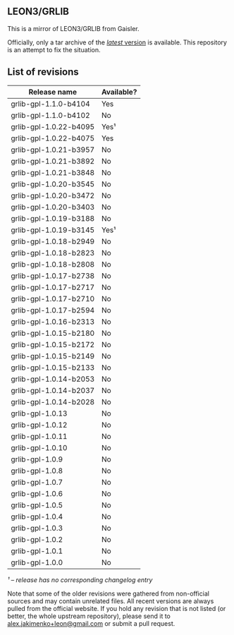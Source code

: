 ## LEON3/GRLIB

This is a mirror of LEON3/GRLIB from Gaisler.

Officially, only a tar archive of the
[*latest* version](http://www.gaisler.com/index.php/downloads/leongrlib)
is available. This repository is an attempt to fix the situation.


## List of revisions

|       Release name       | Available? |
|--------------------------|------------|
| grlib-gpl-1.1.0-b4104    |    Yes     |
| grlib-gpl-1.1.0-b4102    |    No      |
| grlib-gpl-1.0.22-b4095   |    Yes¹    |
| grlib-gpl-1.0.22-b4075   |    Yes     |
| grlib-gpl-1.0.21-b3957   |    No      |
| grlib-gpl-1.0.21-b3892   |    No      |
| grlib-gpl-1.0.21-b3848   |    No      |
| grlib-gpl-1.0.20-b3545   |    No      |
| grlib-gpl-1.0.20-b3472   |    No      |
| grlib-gpl-1.0.20-b3403   |    No      |
| grlib-gpl-1.0.19-b3188   |    No      |
| grlib-gpl-1.0.19-b3145   |    Yes¹    |
| grlib-gpl-1.0.18-b2949   |    No      |
| grlib-gpl-1.0.18-b2823   |    No      |
| grlib-gpl-1.0.18-b2808   |    No      |
| grlib-gpl-1.0.17-b2738   |    No      |
| grlib-gpl-1.0.17-b2717   |    No      |
| grlib-gpl-1.0.17-b2710   |    No      |
| grlib-gpl-1.0.17-b2594   |    No      |
| grlib-gpl-1.0.16-b2313   |    No      |
| grlib-gpl-1.0.15-b2180   |    No      |
| grlib-gpl-1.0.15-b2172   |    No      |
| grlib-gpl-1.0.15-b2149   |    No      |
| grlib-gpl-1.0.15-b2133   |    No      |
| grlib-gpl-1.0.14-b2053   |    No      |
| grlib-gpl-1.0.14-b2037   |    No      |
| grlib-gpl-1.0.14-b2028   |    No      |
| grlib-gpl-1.0.13         |    No      |
| grlib-gpl-1.0.12         |    No      |
| grlib-gpl-1.0.11         |    No      |
| grlib-gpl-1.0.10         |    No      |
| grlib-gpl-1.0.9          |    No      |
| grlib-gpl-1.0.8          |    No      |
| grlib-gpl-1.0.7          |    No      |
| grlib-gpl-1.0.6          |    No      |
| grlib-gpl-1.0.5          |    No      |
| grlib-gpl-1.0.4          |    No      |
| grlib-gpl-1.0.3          |    No      |
| grlib-gpl-1.0.2          |    No      |
| grlib-gpl-1.0.1          |    No      |
| grlib-gpl-1.0.0          |    No      |


*¹ – release has no corresponding changelog entry*

Note that some of the older revisions were gathered from non-official
sources and may contain unrelated files. All recent versions are
always pulled from the official website. If you hold any revision that
is not listed (or better, the whole upstream repository), please send
it to alex.jakimenko+leon@gmail.com or submit a pull request.
